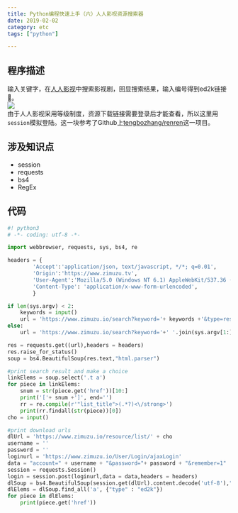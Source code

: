 ```yaml
---
title: Python编程快速上手（六）人人影视资源搜索器
date: 2019-02-02
category: etc
tags: ["python"]

---
```


## 程序描述

输入关键字，在[人人影视](www.zimuzu.io)中搜索影视剧，回显搜索结果，输入编号得到ed2k链接🔗。  
![](https://pic.rhinoc.top/15490405569586.jpg?imageslim)  
由于人人影视采用等级制度，资源下载链接需要登录后才能查看，所以这里用`session`模拟登陆。这一块参考了Github上[tengbozhang/renren](https://github.com/tengbozhang/renren)这一项目。

## 涉及知识点

*   session
*   requests
*   bs4
*   RegEx

## 代码

```python
#! python3
# -*- coding: utf-8 -*-

import webbrowser, requests, sys, bs4, re

headers = {
        'Accept':'application/json, text/javascript, */*; q=0.01',
        'Origin':'https://www.zimuzu.tv',
        'User-Agent':'Mozilla/5.0 (Windows NT 6.1) AppleWebKit/537.36 (KHTML, like Gecko) Chrome/55.0.2883.87 Safari/537.36',
        'Content-Type': 'application/x-www-form-urlencoded',
        }

if len(sys.argv) < 2:
    keywords = input()
    url = 'https://www.zimuzu.io/search?keyword='+ keywords +'&type=resource'
else:
    url = 'https://www.zimuzu.io/search?keyword='+' '.join(sys.argv[1:])+'&type=resource'

res = requests.get((url),headers = headers)
res.raise_for_status()
soup = bs4.BeautifulSoup(res.text,"html.parser")

#print search result and make a choice
linkElems = soup.select('.t a')
for piece in linkElems:
    snum = str(piece.get('href'))[10:]
    print('['+ snum +']', end='')
    rr = re.compile(r'"list_title">(.*?)<\/strong>')
    print(rr.findall(str(piece))[0])
cho = input()

#print download urls
dlUrl = 'https://www.zimuzu.io/resource/list/' + cho
username = ''
password = ''
loginurl = 'https://www.zimuzu.io/User/Login/ajaxLogin'
data = "account=" + username + "&password="+ password + "&remember=1"
session = requests.Session()
login = session.post(loginurl,data = data,headers = headers)
dlSoup = bs4.BeautifulSoup(session.get(dlUrl).content.decode('utf-8'),"html.parser")
dlElems = dlSoup.find_all('a', {"type" : "ed2k"})
for piece in dlElems:
    print(piece.get('href'))
```
